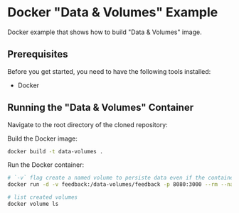 # Docker "Data & Volumes" Example

Docker example that shows how to build "Data & Volumes" image.

## Prerequisites

Before you get started, you need to have the following tools installed:

- Docker

## Running the "Data & Volumes" Container

Navigate to the root directory of the cloned repository:

Build the Docker image:

```bash
docker build -t data-volumes .
```

Run the Docker container:

```bash
# `-v` flag create a named volume to persiste data even if the container is removed
docker run -d -v feedback:/data-volumes/feedback -p 8080:3000 --rm --name data-volumes data-volumes
```

```bash
# list created volumes
docker volume ls
```
